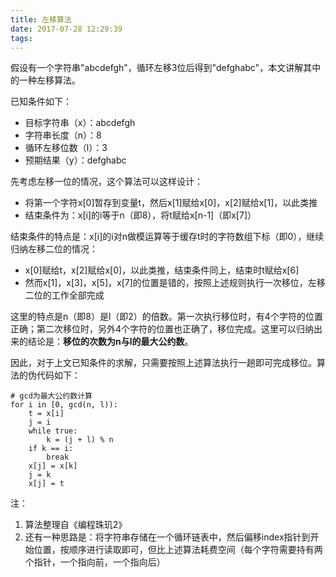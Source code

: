 ```yaml
---
title: 左移算法
date: 2017-07-28 12:29:39
tags:
---
```


假设有一个字符串"abcdefgh"，循环左移3位后得到"defghabc"，本文讲解其中的一种左移算法。

<!--more-->

已知条件如下：

- 目标字符串（x）：abcdefgh
- 字符串长度（n）：8
- 循环左移位数（l）：3
- 预期结果（y）：defghabc

先考虑左移一位的情况，这个算法可以这样设计：

- 将第一个字符x[0]暂存到变量t，然后x[1]赋给x[0]，x[2]赋给x[1]，以此类推
- 结束条件为：x[i]的i等于n（即8），将t赋给x[n-1]（即x[7]）

结束条件的特点是：x[i]的i对n做模运算等于缓存t时的字符数组下标（即0），继续归纳左移二位的情况：

- x[0]赋给t，x[2]赋给x[0]，以此类推，结束条件同上，结束时t赋给x[6]
- 然而x[1]，x[3]，x[5]，x[7]的位置是错的，按照上述规则执行一次移位，左移二位的工作全部完成

这里的特点是n（即8）是l（即2）的倍数。第一次执行移位时，有4个字符的位置正确；第二次移位时，另外4个字符的位置也正确了，移位完成。这里可以归纳出来的结论是：**移位的次数为n与l的最大公约数**。

因此，对于上文已知条件的求解，只需要按照上述算法执行一趟即可完成移位。算法的伪代码如下：

```
# gcd为最大公约数计算
for i in [0, gcd(n, l)):
    t = x[i]
    j = i
    while true:
        k = (j + l) % n
	if k == i:
	    break
	x[j] = x[k]
	j = k
    x[j] = t
```

注：

1. 算法整理自《编程珠玑2》
2. 还有一种思路是：将字符串存储在一个循环链表中，然后偏移index指针到开始位置，按顺序进行读取即可，但比上述算法耗费空间（每个字符需要持有两个指针，一个指向前，一个指向后）
